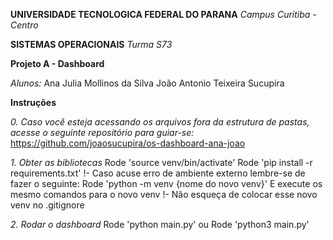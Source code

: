 **UNIVERSIDADE TECNOLOGICA FEDERAL DO PARANA**
*Campus Curitiba - Centro*

**SISTEMAS OPERACIONAIS**
*Turma S73*

**Projeto A - Dashboard**

*Alunos:*
Ana Julia Mollinos da Silva
João Antonio Teixeira Sucupira

**Instruções**

*0. Caso você esteja acessando os arquivos fora da estrutura de pastas, acesse o seguinte repositório para guiar-se:*
https://github.com/joaosucupira/os-dashboard-ana-joao

*1. Obter as bibliotecas*
Rode 'source venv/bin/activate'
Rode 'pip install -r requirements.txt'
!- Caso acuse erro de ambiente externo lembre-se de fazer o seguinte:
Rode 'python -m venv {nome do novo venv}'
E execute os mesmo comandos para o novo venv
!- Não esqueça de colocar esse novo venv no .gitignore

*2. Rodar o dashboard*
Rode 'python main.py' ou
Rode 'python3 main.py'